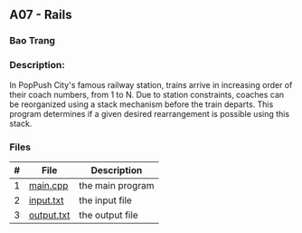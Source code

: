 ## A07 - Rails
### Bao Trang

### Description:
In PopPush City's famous railway station, trains arrive in increasing order of their coach numbers, from 1 to N. Due to station constraints, coaches can be reorganized using a stack mechanism before the train departs. This program determines if a given desired rearrangement is possible using this stack.


### Files

|   #   | File             | Description                                        |
| :---: | ---------------- | -------------------------------------------------- |
|   1   | [main.cpp](https://github.com/baogtrang/4883-Prog-Tech/blob/main/Assignments/A07/main.cpp) |  the main program   |
|   2   | [input.txt](https://github.com/baogtrang/4883-Prog-Tech/blob/main/Assignments/A07/input.txt)  | the input file |
|   3   | [output.txt](https://github.com/baogtrang/4883-Prog-Tech/blob/main/Assignments/A07/output.txt) | the output file |


